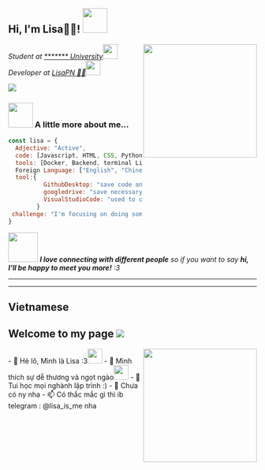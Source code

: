 <h2> Hi, I'm Lisa👩‍💻! <img src="https://media.giphy.com/media/mGcNjsfWAjY5AEZNw6/giphy.gif" width="50"></h2>
<img align='right' src="https://media2.giphy.com/media/XdUr7e0X1Kjeg/giphy.gif?cid=ecf05e47lt5b12equ4az5y3o4pbhvql2w6fednpsp7dp46n9&rid=giphy.gif&ct=g" width="230">
<p><em>Student at <a href="https://www.harvard.edu/">******* University</a><img src="https://media.giphy.com/media/fYSnHlufseco8Fh93Z/giphy.gif" width="30"></br>Developer at <a href="https://lisapn.com">LisaPN 👩‍💼</a><img src="https://media.giphy.com/media/WUlplcMpOCEmTGBtBW/giphy.gif" width="30"> 
</em></p>

[![](https://img.shields.io/badge/MyTele-@Lisa__is__meTele-blue?style=flat&logo=appveyor.svg)](https://t.me/lisa_is_me)




### <img src="https://media.giphy.com/media/VgCDAzcKvsR6OM0uWg/giphy.gif" width="50"> A little more about me...  

```javascript
const lisa = {
  Adjective: "Active",
  code: [Javascript, HTML, CSS, Python, Java, CC+, Nodejs,...],
  tools: [Docker, Backend, terminal Linux, SEToolkit, Mestaploit frameword],
  Foreign Language: ["English", "Chinese", "Vietnamese"],
  tool:{
          GithubDesktop: "save code and project"
          googledrive: "save necessary documents",
          VisualStudioCode: "used to code any language"
        }
 challenge: "I'm focusing on doing something to make myself more atractive!"
}
```

<img src="https://media.giphy.com/media/LnQjpWaON8nhr21vNW/giphy.gif" width="60"> <em><b>I love connecting with different people</b> so if you want to say <b>hi, I'll be happy to meet you more!</b> :3</em>

---



---
## Vietnamese
<h2> Welcome to my page <img src="https://media.giphy.com/media/MDJ9IbxxvDUQM/giphy.gif"></h2>
<img align='right' src="https://media4.giphy.com/media/jpbnoe3UIa8TU8LM13/200w.webp?cid=ecf05e47ndzpnlmgalae2aegqhnxnnpo63t9m6qj7ttnwbjo&rid=200w.webp&ct=g" width="230">
- 👋 Hè lô, Mình là Lisa :3<img src="https://media.giphy.com/media/ES4Vcv8zWfIt2/giphy.gif" width="30">
- 👀 Mình thích sự dễ thương và ngọt ngào<img src="https://media.giphy.com/media/vFKqnCdLPNOKc/giphy.gif" width="30">
- 🌱 Tui học mọi nghành lập trình :)
- 💞️ Chưa có ny nha
- 📫 Có thắc mắc gì thì ib telegram : @lisa_is_me nha





<!---
XUwUxX/XUwUxX is a ✨ special ✨ repository because its `README.md` (this file) appears on your GitHub profile.
You can click the Preview link to take a look at your changes.
--->
